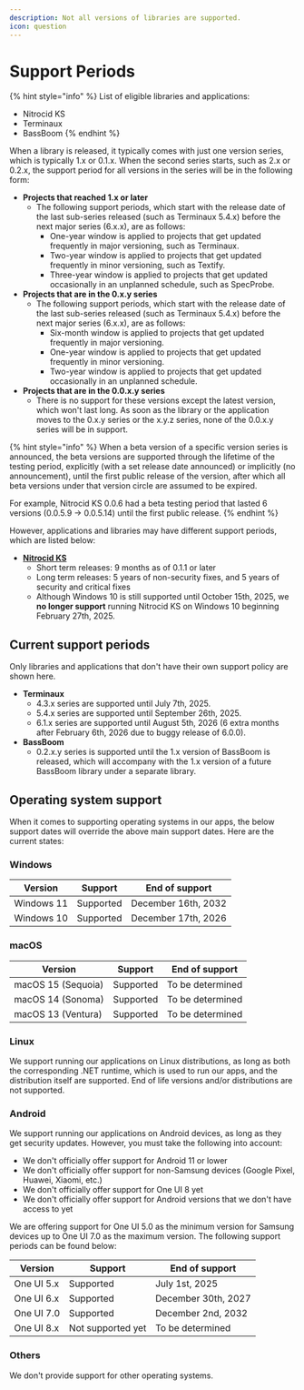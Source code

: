 ```yaml
---
description: Not all versions of libraries are supported.
icon: question
---
```


# Support Periods

{% hint style="info" %}
List of eligible libraries and applications:

* Nitrocid KS
* Terminaux
* BassBoom
{% endhint %}

When a library is released, it typically comes with just one version series, which is typically 1.x or 0.1.x. When the second series starts, such as 2.x or 0.2.x, the support period for all versions in the series will be in the following form:

* **Projects that reached 1.x or later**
  * The following support periods, which start with the release date of the last sub-series released (such as Terminaux 5.4.x) before the next major series (6.x.x), are as follows:
    * One-year window is applied to projects that get updated frequently in major versioning, such as Terminaux.
    * Two-year window is applied to projects that get updated frequently in minor versioning, such as Textify.
    * Three-year window is applied to projects that get updated occasionally in an unplanned schedule, such as SpecProbe.
* **Projects that are in the 0.x.y series**
  * The following support periods, which start with the release date of the last sub-series released (such as Terminaux 5.4.x) before the next major series (6.x.x), are as follows:
    * Six-month window is applied to projects that get updated frequently in major versioning.
    * One-year window is applied to projects that get updated frequently in minor versioning.
    * Two-year window is applied to projects that get updated occasionally in an unplanned schedule.
* **Projects that are in the 0.0.x.y series**
  * There is no support for these versions except the latest version, which won't last long. As soon as the library or the application moves to the 0.x.y series or the x.y.z series, none of the 0.0.x.y series will be in support.

{% hint style="info" %}
When a beta version of a specific version series is announced, the beta versions are supported through the lifetime of the testing period, explicitly (with a set release date announced) or implicitly (no announcement), until the first public release of the version, after which all beta versions under that version circle are assumed to be expired.

For example, Nitrocid KS 0.0.6 had a beta testing period that lasted 6 versions (0.0.5.9 -> 0.0.5.14) until the first public release.
{% endhint %}

However, applications and libraries may have different support periods, which are listed below:

* [**Nitrocid KS**](https://app.gitbook.com/s/yhORwVwuIgJMLsQRqN3S/versions-and-compatibility/supported-versions)
  * Short term releases: 9 months as of 0.1.1 or later
  * Long term releases: 5 years of non-security fixes, and 5 years of security and critical fixes
  * Although Windows 10 is still supported until October 15th, 2025, we **no longer support** running Nitrocid KS on Windows 10 beginning February 27th, 2025.

## Current support periods

Only libraries and applications that don't have their own support policy are shown here.

* **Terminaux**
  * 4.3.x series are supported until July 7th, 2025.
  * 5.4.x series are supported until September 26th, 2025.
  * 6.1.x series are supported until August 5th, 2026 (6 extra months after February 6th, 2026 due to buggy release of 6.0.0).
* **BassBoom**
  * 0.2.x.y series is supported until the 1.x version of BassBoom is released, which will accompany with the 1.x version of a future BassBoom library under a separate library.

## Operating system support

When it comes to supporting operating systems in our apps, the below support dates will override the above main support dates. Here are the current states:

### Windows

| Version    | Support   | End of support      |
| ---------- | --------- | ------------------- |
| Windows 11 | Supported | December 16th, 2032 |
| Windows 10 | Supported | December 17th, 2026 |

### macOS

| Version            | Support   | End of support   |
| ------------------ | --------- | ---------------- |
| macOS 15 (Sequoia) | Supported | To be determined |
| macOS 14 (Sonoma)  | Supported | To be determined |
| macOS 13 (Ventura) | Supported | To be determined |

### Linux

We support running our applications on Linux distributions, as long as both the corresponding .NET runtime, which is used to run our apps, and the distribution itself are supported. End of life versions and/or distributions are not supported.

### Android

We support running our applications on Android devices, as long as they get security updates. However, you must take the following into account:

* We don't officially offer support for Android 11 or lower
* We don't officially offer support for non-Samsung devices (Google Pixel, Huawei, Xiaomi, etc.)
* We don't officially offer support for One UI 8 yet
* We don't officially offer support for Android versions that we don't have access to yet

We are offering support for One UI 5.0 as the minimum version for Samsung devices up to One UI 7.0 as the maximum version. The following support periods can be found below:

| Version    | Support           | End of support      |
| ---------- | ----------------- | ------------------- |
| One UI 5.x | Supported         | July 1st, 2025      |
| One UI 6.x | Supported         | December 30th, 2027 |
| One UI 7.0 | Supported         | December 2nd, 2032  |
| One UI 8.x | Not supported yet | To be determined    |

### Others

We don't provide support for other operating systems.
